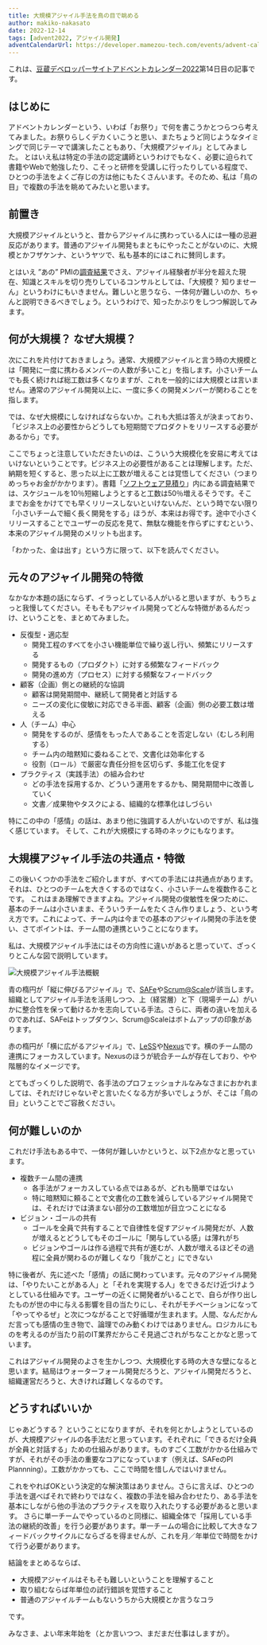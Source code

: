 ```yaml
---
title: 大規模アジャイル手法を鳥の目で眺める
author: makiko-nakasato
date: 2022-12-14
tags: [advent2022, アジャイル開発]
adventCalendarUrl: https://developer.mamezou-tech.com/events/advent-calendar/2022/
---
```


これは、[豆蔵デベロッパーサイトアドベントカレンダー2022](https://developer.mamezou-tech.com/events/advent-calendar/2022/)第14日目の記事です。

## はじめに

アドベントカレンダーという、いわば「お祭り」で何を書こうかとつらつら考えてみました。お祭りらしくデカくいこうと思い、またちょうど同じようなタイミングで同じテーマで講演したこともあり、「大規模アジャイル」としてみました。
とはいえ私は特定の手法の認定講師というわけでもなく、必要に迫られて書籍やWebで勉強したり、こそっと研修を受講しに行ったりしている程度で、ひとつの手法をよくご存じの方は他にもたくさんいます。そのため、私は「鳥の目」で複数の手法を眺めてみたいと思います。

## 前置き

大規模アジャイルというと、昔からアジャイルに携わっている人には一種の忌避反応があります。普通のアジャイル開発もまともにやったことがないのに、大規模とかフザケンナ、というヤツで、私も基本的にはこれに賛同します。

とはいえ ”あの” PMIの[調査結果](https://www.pmi-japan.org/topics/PMI_Japan_Chapter_Agile_Survey_2022.pdf)でさえ、アジャイル経験者が半分を超えた現在、知識とスキルを切り売りしているコンサルとしては、「大規模？ 知りませーん」というわけにもいきません。難しいと思うなら、一体何が難しいのか、ちゃんと説明できるべきでしょう。というわけで、知ったかぶりをしつつ解説してみます。

## 何が大規模？ なぜ大規模？

次にこれを片付けておきましょう。通常、大規模アジャイルと言う時の大規模とは「開発に一度に携わるメンバーの人数が多いこと」を指します。小さいチームでも長く続ければ総工数は多くなりますが、これを一般的には大規模とは言いません。通常のアジャイル開発以上に、一度に多くの開発メンバーが関わることを指します。

では、なぜ大規模にしなければならないか。これも大抵は答えが決まっており、「ビジネス上の必要性からどうしても短期間でプロダクトをリリースする必要があるから」です。

ここでちょっと注意していただきたいのは、こういう大規模化を安易に考えてはいけないということです。ビジネス上の必要性があることは理解します。ただ、納期を短くすると、思った以上に工数が増えることは覚悟してください（つまりめっちゃお金がかかります）。書籍「[ソフトウェア見積り](https://www.amazon.co.jp/dp/B00KR96M6K/)」内にある調査結果では、スケジュールを10％短縮しようとすると工数は50％増えるそうです。そこまでお金をかけてでも早くリリースしないといけないんだ、という時でない限り「小さいチームで細く長く開発をする」ほうが、本来はお得です。途中で小さくリリースすることでユーザーの反応を見て、無駄な機能を作らずにすむという、本来のアジャイル開発のメリットも出ます。

「わかった、金は出す」という方に限って、以下を読んでください。

## 元々のアジャイル開発の特徴

なかなか本題の話にならず、イラっとしている人がいると思いますが、もうちょっと我慢してください。そもそもアジャイル開発ってどんな特徴があるんだっけ、ということを、まとめてみました。

- 反復型・適応型
	- 開発工程のすべてを小さい機能単位で繰り返し行い、頻繁にリリースする
	- 開発するもの（プロダクト）に対する頻繁なフィードバック
	- 開発の進め方（プロセス）に対する頻繫なフィードバック
- 顧客（企画）側との継続的な協調
	- 顧客は開発期間中、継続して開発者と対話する
	- ニーズの変化に俊敏に対応できる半面、顧客（企画）側の必要工数は増える
- 人（チーム）中心
	- 開発をするのが、感情をもった人であることを否定しない（むしろ利用する）
	- チーム内の暗黙知に委ねることで、文書化は効率化する
	- 役割（ロール）で厳密な責任分担を区切らず、多能工化を促す
- プラクティス（実践手法）の組み合わせ
	- どの手法を採用するか、どういう運用をするかも、開発期間中に改善していく
	- 文書／成果物やタスクによる、組織的な標準化はしづらい

特にこの中の「感情」の話は、あまり他に強調する人がいないのですが、私は強く感じています。
そして、これが大規模にする時のネックにもなります。

## 大規模アジャイル手法の共通点・特徴

この後いくつかの手法をご紹介しますが、すべての手法には共通点があります。
それは、ひとつのチームを大きくするのではなく、小さいチームを複数作ることです。
これはまあ理解できますよね。アジャイル開発の俊敏性を保つために、基本のチームは小さいまま、そういうチームをたくさん作りましょう、という考え方です。これによって、チーム内は今までの基本のアジャイル開発の手法を使い、さてポイントは、チーム間の連携ということになります。

私は、大規模アジャイル手法にはその方向性に違いがあると思っていて、ざっくりとこんな図で説明しています。

![大規模アジャイル手法概観](/img/blogs/2022/1214_scaling-agile-birdView.jpg)

青の楕円が「縦に伸びるアジャイル」で、[SAFe](https://www.scaledagileframework.com/)や[Scrum@Scale](https://scruminc.jp/scrum-at-scale/)が該当します。組織としてアジャイル手法を活用しつつ、上（経営層）と下（現場チーム）がいかに整合性を保って動けるかを志向している手法。さらに、両者の違いを加えるのであれば、SAFeはトップダウン、Scrum@Scaleはボトムアップの印象があります。

赤の楕円が「横に広がるアジャイル」で、[LeSS](https://less.works/?preferred_lang=jp)や[Nexus](https://www.scrum.org/resources/nexus-guide)です。横のチーム間の連携にフォーカスしています。Nexusのほうが統合チームが存在しており、やや階層的なイメージです。

とてもざっくりした説明で、各手法のプロフェッショナルなみなさまにおかれましては、それだけじゃないぞと言いたくなる方が多いでしょうが、そこは「鳥の目」ということでご容赦ください。

## 何が難しいのか

これだけ手法もある中で、一体何が難しいかというと、以下2点かなと思っています。

- 複数チーム間の連携
	- 各手法がフォーカスしている点ではあるが、どれも簡単ではない
	- 特に暗黙知に頼ることで文書化の工数を減らしているアジャイル開発では、それだけでは済まない部分の工数増加が目立つことになる
- ビジョン・ゴールの共有
	- ゴールを全員で共有することで自律性を促すアジャイル開発だが、人数が増えるとどうしてもそのゴールに「関与している感」は薄れがち
	- ビジョンやゴールは作る過程で共有が進むが、人数が増えるほどその過程に全員が関わるのが難しくなり「我がこと」にできない

特に後者が、先に述べた「感情」の話に関わっています。元々のアジャイル開発は、「やりたいことがある人」と「それを実現する人」をできるだけ近づけようとしている仕組みです。ユーザーの近くに開発者がいることで、自らが作り出したものが世の中に与える影響を目の当たりにし、それがモチベーションになって「やってやるぜ」と次につながることで好循環が生まれます。人間、なんだかんだ言っても感情の生き物で、論理でのみ動くわけではありません。ロジカルにものを考えるのが当たり前のIT業界だからこそ見過ごされがちなことかなと思っています。

これはアジャイル開発のよさを生かしつつ、大規模化する時の大きな壁になると思います。結局はウォーターフォール開発だろうと、アジャイル開発だろうと、組織運営だろうと、大きければ難しくなるのです。

## どうすればいいか

じゃあどうする？ ということになりますが、それを何とかしようとしているのが、大規模アジャイルの各手法だと思っています。それぞれに「できるだけ全員が全員と対話する」ための仕組みがあります。ものすごく工数がかかる仕組みですが、それがその手法の重要なコアになっています（例えば、SAFeのPI Plannning）。工数がかかっても、ここで時間を惜しんではいけません。

これをやればOKという決定的な解決策はありません。さらに言えば、ひとつの手法を選べばそれで終わりではなく、複数の手法を組み合わせたり、ある手法を基本にしながら他の手法のプラクティスを取り入れたりする必要があると思います。
さらに単一チームでやっているのと同様に、組織全体で「採用している手法の継続的改善」を行う必要があります。単一チームの場合に比較して大きなフィードバックサイクルにならざるを得ませんが、これを月／年単位で時間をかけて行う必要があります。

結論をまとめるならば、

- 大規模アジャイルはそもそも難しいということを理解すること
- 取り組むならば年単位の試行錯誤を覚悟すること
- 普通のアジャイルチームもないうちから大規模とか言うなコラ

です。

みなさま、よい年末年始を（とか言いつつ、まだまだ仕事はしますが）。
